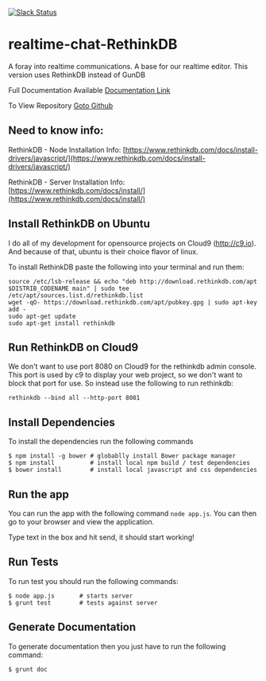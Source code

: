 [![Slack Status](https://uc-slack.herokuapp.com/badge.svg)](https://uc-slack.herokuapp.com)

# realtime-chat-RethinkDB
A foray into realtime communications. A base for our realtime editor. This version uses RethinkDB instead of GunDB

Full Documentation Available [Documentation Link](http://unrestricted-coding.github.io/realtime-chat-RethinkDB/)

To View Repository [Goto Github](https://github.com/Unrestricted-Coding/realtime-chat-RethinkDB)

## Need to know info:

RethinkDB - Node Installation Info: [https://www.rethinkdb.com/docs/install-drivers/javascript/](https://www.rethinkdb.com/docs/install-drivers/javascript/)

RethinkDB - Server Installation Info: [https://www.rethinkdb.com/docs/install/](https://www.rethinkdb.com/docs/install/)


## Install RethinkDB on Ubuntu

I do all of my development for opensource projects on Cloud9 (http://c9.io). And because of that, ubuntu is their choice flavor of linux.

To install RethinkDB paste the following into your terminal and run them:


```Shell
source /etc/lsb-release && echo "deb http://download.rethinkdb.com/apt $DISTRIB_CODENAME main" | sudo tee /etc/apt/sources.list.d/rethinkdb.list
wget -qO- https://download.rethinkdb.com/apt/pubkey.gpg | sudo apt-key add -
sudo apt-get update
sudo apt-get install rethinkdb
```

## Run RethinkDB on Cloud9

We don't want to use port 8080 on Cloud9 for the rethinkdb admin console. This port is used by c9 to display your web project, so we don't want to block that port for use. So instead use the following to run rethinkdb:

```rethinkdb --bind all --http-port 8081```

## Install Dependencies

To install the dependencies run the following commands

```shell
$ npm install -g bower # globablly install Bower package manager
$ npm install          # install local npm build / test dependencies
$ bower install        # install local javascript and css dependencies
```

## Run the app

You can run the app with the following command `node app.js`. You can then go to your browser and view the application. 

Type text in the box and hit send, it should start working!


## Run Tests

To run test you should run the following commands:

```shell
$ node app.js       # starts server
$ grunt test        # tests against server
```

## Generate Documentation

To generate documentation then you just have to run the following command:

```shell
$ grunt doc
```